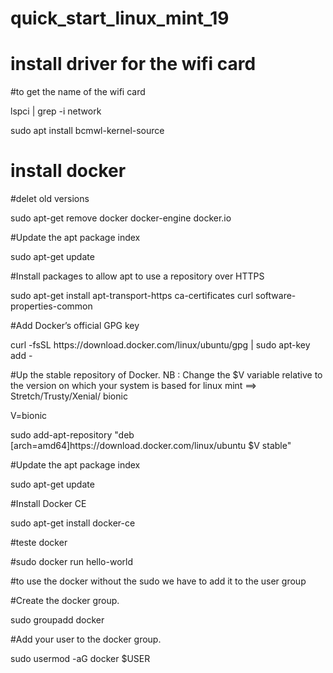 # quick_start_linux_mint_19

<h1>install driver for the wifi card</h1>
<p>#to get the name of the wifi card</p>
<p>lspci | grep -i network</p>
<p>sudo apt install bcmwl-kernel-source</p>


<h1>install docker</h1>
<p>#delet old versions</p>
<p>sudo apt-get remove docker docker-engine docker.io</p>

<p>#Update the apt package index</p>
<p>sudo apt-get update</p>

<p>#Install packages to allow apt to use a repository over HTTPS</p>
<p>sudo apt-get install apt-transport-https ca-certificates curl software-properties-common</p>

<p>#Add Docker’s official GPG key</p>
<p>curl -fsSL https://download.docker.com/linux/ubuntu/gpg | sudo apt-key add -</p>

<p>#Up the stable repository of Docker. NB : Change the $V variable relative to the version on which your system is based for linux mint ==> Stretch/Trusty/Xenial/ bionic</p>
<p>V=bionic</p>
<p>sudo add-apt-repository "deb [arch=amd64]https://download.docker.com/linux/ubuntu $V stable"</p>

<p>#Update the apt package index</p>
<p>sudo apt-get update</p>

<p>#Install Docker CE</p>
<p>sudo apt-get install docker-ce</p>

<p>#teste docker</p>
<p>#sudo docker run hello-world</p>

<p>#to use the docker without the sudo we have to add it to the user group</p>
<p>#Create the docker group.</p>
<p>sudo groupadd docker</p>

<p>#Add your user to the docker group.</p>
<p>sudo usermod -aG docker $USER</p>
